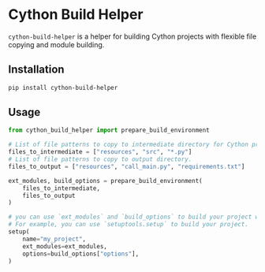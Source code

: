 # Cython Build Helper

`cython-build-helper` is a helper for building Cython projects with flexible file copying and module building.

## Installation

```bash
pip install cython-build-helper
```

## Usage

```python
from cython_build_helper import prepare_build_environment

# List of file patterns to copy to intermediate directory for Cython preprocessing and compilation.
files_to_intermediate = ["resources", "src", "*.py"]
# List of file patterns to copy to output directory.
files_to_output = ["resources", "call_main.py", "requirements.txt"]

ext_modules, build_options = prepare_build_environment(
    files_to_intermediate,
    files_to_output
)

# you can use `ext_modules` and `build_options` to build your project with setuptools.
# For example, you can use `setuptools.setup` to build your project.
setup(
    name="my_project",
    ext_modules=ext_modules,
    options=build_options["options"],
)
```
